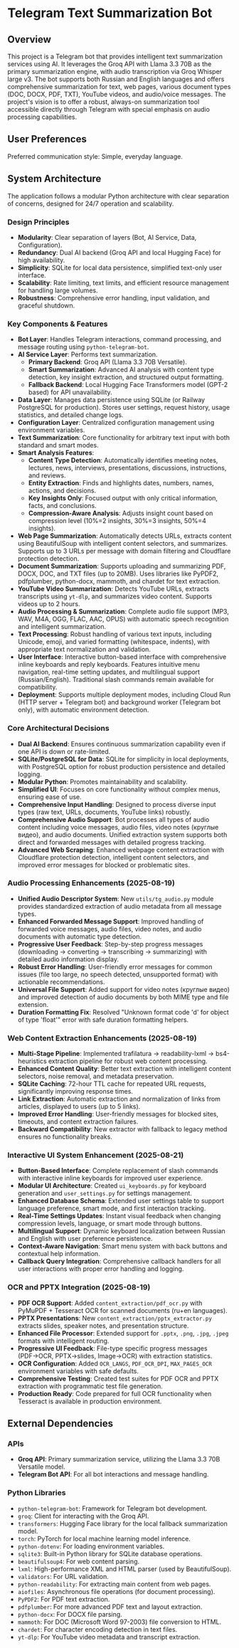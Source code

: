 # Telegram Text Summarization Bot

## Overview
This project is a Telegram bot that provides intelligent text summarization services using AI. It leverages the Groq API with Llama 3.3 70B as the primary summarization engine, with audio transcription via Groq Whisper large v3. The bot supports both Russian and English languages and offers comprehensive summarization for text, web pages, various document types (DOC, DOCX, PDF, TXT), YouTube videos, and audio/voice messages. The project's vision is to offer a robust, always-on summarization tool accessible directly through Telegram with special emphasis on audio processing capabilities.

## User Preferences
Preferred communication style: Simple, everyday language.

## System Architecture
The application follows a modular Python architecture with clear separation of concerns, designed for 24/7 operation and scalability.

### Design Principles
- **Modularity**: Clear separation of layers (Bot, AI Service, Data, Configuration).
- **Redundancy**: Dual AI backend (Groq API and local Hugging Face) for high availability.
- **Simplicity**: SQLite for local data persistence, simplified text-only user interface.
- **Scalability**: Rate limiting, text limits, and efficient resource management for handling large volumes.
- **Robustness**: Comprehensive error handling, input validation, and graceful shutdown.

### Key Components & Features
- **Bot Layer**: Handles Telegram interactions, command processing, and message routing using `python-telegram-bot`.
- **AI Service Layer**: Performs text summarization.
    - **Primary Backend**: Groq API (Llama 3.3 70B Versatile).
    - **Smart Summarization**: Advanced AI analysis with content type detection, key insight extraction, and structured output formatting.
    - **Fallback Backend**: Local Hugging Face Transformers model (GPT-2 based) for API unavailability.
- **Data Layer**: Manages data persistence using SQLite (or Railway PostgreSQL for production). Stores user settings, request history, usage statistics, and detailed change logs.
- **Configuration Layer**: Centralized configuration management using environment variables.
- **Text Summarization**: Core functionality for arbitrary text input with both standard and smart modes.
- **Smart Analysis Features**: 
    - **Content Type Detection**: Automatically identifies meeting notes, lectures, news, interviews, presentations, discussions, instructions, and reviews.
    - **Entity Extraction**: Finds and highlights dates, numbers, names, actions, and decisions.
    - **Key Insights Only**: Focused output with only critical information, facts, and conclusions.
    - **Compression-Aware Analysis**: Adjusts insight count based on compression level (10%=2 insights, 30%=3 insights, 50%=4 insights).
- **Web Page Summarization**: Automatically detects URLs, extracts content using BeautifulSoup with intelligent content selectors, and summarizes. Supports up to 3 URLs per message with domain filtering and Cloudflare protection detection.
- **Document Summarization**: Supports uploading and summarizing PDF, DOCX, DOC, and TXT files (up to 20MB). Uses libraries like PyPDF2, pdfplumber, python-docx, mammoth, and chardet for text extraction.
- **YouTube Video Summarization**: Detects YouTube URLs, extracts transcripts using `yt-dlp`, and summarizes video content. Supports videos up to 2 hours.
- **Audio Processing & Summarization**: Complete audio file support (MP3, WAV, M4A, OGG, FLAC, AAC, OPUS) with automatic speech recognition and intelligent summarization.
- **Text Processing**: Robust handling of various text inputs, including Unicode, emoji, and varied formatting (whitespace, indents), with appropriate text normalization and validation.
- **User Interface**: Interactive button-based interface with comprehensive inline keyboards and reply keyboards. Features intuitive menu navigation, real-time setting updates, and multilingual support (Russian/English). Traditional slash commands remain available for compatibility.
- **Deployment**: Supports multiple deployment modes, including Cloud Run (HTTP server + Telegram bot) and background worker (Telegram bot only), with automatic environment detection.

### Core Architectural Decisions
- **Dual AI Backend**: Ensures continuous summarization capability even if one API is down or rate-limited.
- **SQLite/PostgreSQL for Data**: SQLite for simplicity in local deployments, with PostgreSQL option for robust production persistence and detailed logging.
- **Modular Python**: Promotes maintainability and scalability.
- **Simplified UI**: Focuses on core functionality without complex menus, ensuring ease of use.
- **Comprehensive Input Handling**: Designed to process diverse input types (raw text, URLs, documents, YouTube links) robustly.
- **Comprehensive Audio Support**: Bot processes all types of audio content including voice messages, audio files, video notes (круглые видео), and audio documents. Unified extraction system supports both direct and forwarded messages with detailed progress tracking.
- **Advanced Web Scraping**: Enhanced webpage content extraction with Cloudflare protection detection, intelligent content selectors, and improved error messages for blocked or problematic sites.

### Audio Processing Enhancements (2025-08-19)
- **Unified Audio Descriptor System**: New `utils/tg_audio.py` module provides standardized extraction of audio metadata from all message types.
- **Enhanced Forwarded Message Support**: Improved handling of forwarded voice messages, audio files, video notes, and audio documents with automatic type detection.
- **Progressive User Feedback**: Step-by-step progress messages (downloading → converting → transcribing → summarizing) with detailed audio information display.
- **Robust Error Handling**: User-friendly error messages for common issues (file too large, no speech detected, unsupported format) with actionable recommendations.
- **Universal File Support**: Added support for video notes (круглые видео) and improved detection of audio documents by both MIME type and file extension.
- **Duration Formatting Fix**: Resolved "Unknown format code 'd' for object of type 'float'" error with safe duration formatting helpers.

### Web Content Extraction Enhancements (2025-08-19)
- **Multi-Stage Pipeline**: Implemented trafilatura → readability-lxml → bs4-heuristics extraction pipeline for robust web content processing.
- **Enhanced Content Quality**: Better text extraction with intelligent content selectors, noise removal, and metadata preservation.
- **SQLite Caching**: 72-hour TTL cache for repeated URL requests, significantly improving response times.
- **Link Extraction**: Automatic extraction and normalization of links from articles, displayed to users (up to 5 links).
- **Improved Error Handling**: User-friendly messages for blocked sites, timeouts, and content extraction failures.
- **Backward Compatibility**: New extractor with fallback to legacy method ensures no functionality breaks.

### Interactive UI System Enhancement (2025-08-21)
- **Button-Based Interface**: Complete replacement of slash commands with interactive inline keyboards for improved user experience.
- **Modular UI Architecture**: Created `ui_keyboards.py` for keyboard generation and `user_settings.py` for settings management.
- **Enhanced Database Schema**: Extended user settings table to support language preference, smart mode, and first interaction tracking.
- **Real-Time Settings Updates**: Instant visual feedback when changing compression levels, language, or smart mode through buttons.
- **Multilingual Support**: Dynamic keyboard localization between Russian and English with user preference persistence.
- **Context-Aware Navigation**: Smart menu system with back buttons and contextual help information.
- **Callback Query Integration**: Comprehensive callback handlers for all user interactions with proper error handling and logging.

### OCR and PPTX Integration (2025-08-19)
- **PDF OCR Support**: Added `content_extraction/pdf_ocr.py` with PyMuPDF + Tesseract OCR for scanned documents (ru+en languages).
- **PPTX Presentations**: New `content_extraction/pptx_extractor.py` extracts slides, speaker notes, and presentation structure.
- **Enhanced File Processor**: Extended support for `.pptx`, `.png`, `.jpg`, `.jpeg` formats with intelligent routing.
- **Progressive UI Feedback**: File-type specific progress messages (PDF→OCR, PPTX→slides, Image→OCR) with extraction statistics.
- **OCR Configuration**: Added `OCR_LANGS`, `PDF_OCR_DPI`, `MAX_PAGES_OCR` environment variables with safe defaults.
- **Comprehensive Testing**: Created test suites for PDF OCR and PPTX extraction with programmatic test file generation.
- **Production Ready**: Code prepared for full OCR functionality when Tesseract is available in production environment.

## External Dependencies

### APIs
- **Groq API**: Primary summarization service, utilizing the Llama 3.3 70B Versatile model.
- **Telegram Bot API**: For all bot interactions and message handling.

### Python Libraries
- `python-telegram-bot`: Framework for Telegram bot development.
- `groq`: Client for interacting with the Groq API.
- `transformers`: Hugging Face library for the local fallback summarization model.
- `torch`: PyTorch for local machine learning model inference.
- `python-dotenv`: For loading environment variables.
- `sqlite3`: Built-in Python library for SQLite database operations.
- `beautifulsoup4`: For web content parsing.
- `lxml`: High-performance XML and HTML parser (used by BeautifulSoup).
- `validators`: For URL validation.
- `python-readability`: For extracting main content from web pages.
- `aiofiles`: Asynchronous file operations (for document processing).
- `PyPDF2`: For PDF text extraction.
- `pdfplumber`: For more advanced PDF text and layout extraction.
- `python-docx`: For DOCX file parsing.
- `mammoth`: For DOC (Microsoft Word 97-2003) file conversion to HTML.
- `chardet`: For character encoding detection in text files.
- `yt-dlp`: For YouTube video metadata and transcript extraction.